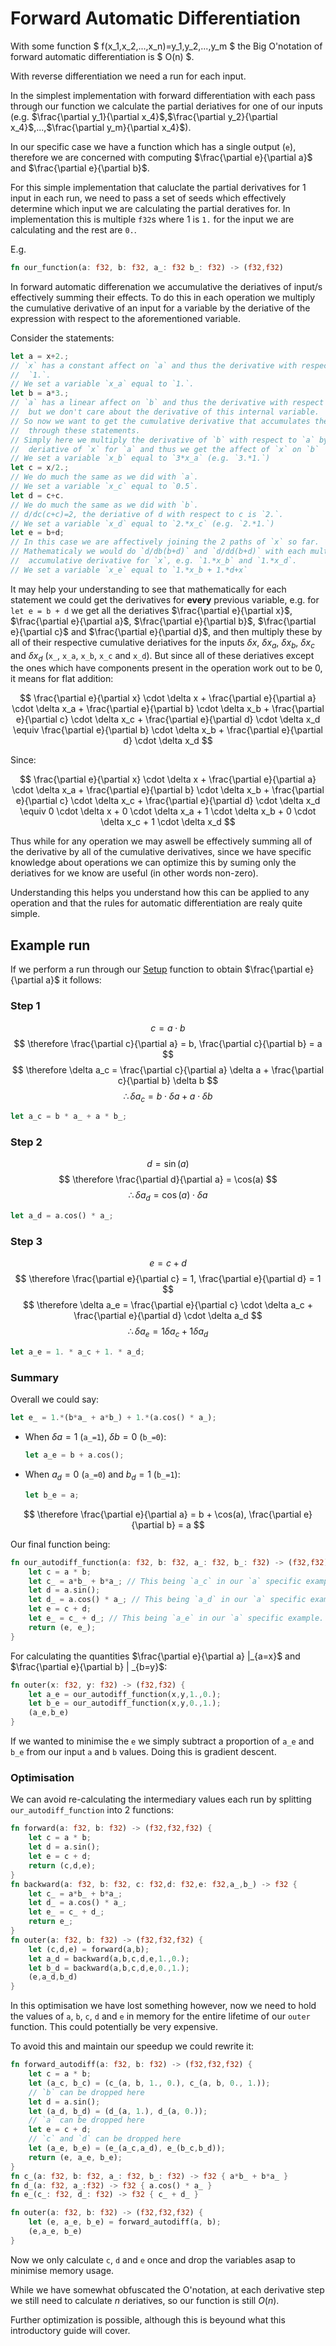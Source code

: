 <link rel="stylesheet" href="https://cdn.jsdelivr.net/npm/katex@0.10.0/dist/katex.min.css" integrity="sha384-9eLZqc9ds8eNjO3TmqPeYcDj8n+Qfa4nuSiGYa6DjLNcv9BtN69ZIulL9+8CqC9Y" crossorigin="anonymous">
<script src="https://cdn.jsdelivr.net/npm/katex@0.10.0/dist/katex.min.js"                  integrity="sha384-K3vbOmF2BtaVai+Qk37uypf7VrgBubhQreNQe9aGsz9lB63dIFiQVlJbr92dw2Lx" crossorigin="anonymous"></script>
<script src="https://cdn.jsdelivr.net/npm/katex@0.10.0/dist/contrib/auto-render.min.js"    integrity="sha384-kmZOZB5ObwgQnS/DuDg6TScgOiWWBiVt0plIRkZCmE6rDZGrEOQeHM5PcHi+nyqe" crossorigin="anonymous"></script>
<script>
    document.addEventListener("DOMContentLoaded", function() {
        renderMathInElement(document.body, {
            delimiters: [
                {left: "$$", right: "$$", display: true},
                {left: "\\(", right: "\\)", display: false},
                {left: "$", right: "$", display: false},
                {left: "\\[", right: "\\]", display: true}
            ]
        });
    });
</script>

# Forward Automatic Differentiation

With some function $ f(x_1,x_2,...,x_n)=y_1,y_2,...,y_m $ the Big O'notation of forward automatic differentiation is $ O(n) $.

With reverse differentiation we need a run for each input.

In the simplest implementation with forward differentiation with each pass through our function we calculate the partial deriatives for one of our inputs (e.g. $\frac{\partial y_1}{\partial x_4}$,$\frac{\partial y_2}{\partial x_4}$,...,$\frac{\partial y_m}{\partial x_4}$).

In our specific case we have a function which has a single output (`e`), therefore we are concerned with computing $\frac{\partial e}{\partial a}$ and $\frac{\partial e}{\partial b}$.

For this simple implementation that caluclate the partial derivatives for 1 input in each run, we need to pass a set of seeds which effectively determine which input we are calculating the partial deratives for. In implementation this is multiple `f32`s where 1 is `1.` for the input we are calculating and the rest are `0.`.

E.g.

```rust
fn our_function(a: f32, b: f32, a_: f32 b_: f32) -> (f32,f32)
```

In forward automatic differenation we accumulative the deriatives of input/s effectively summing their effects. To do this in each operation we multiply the cumulative derivative of an input for a variable by the deriative of the expression with respect to the aforementioned variable.

Consider the statements:

```rust
let a = x+2.;
// `x` has a constant affect on `a` and thus the derivative with respect to `x` is 
//  `1.`.
// We set a variable `x_a` equal to `1.`.
let b = a*3.;
// `a` has a linear affect on `b` and thus the derivative with respect to `a` is `3.`, 
//  but we don't care about the derivative of this internal variable.
// So now we want to get the cumulative derivative that accumulates the affects of `x` 
//  through these statements.
// Simply here we multiply the derivative of `b` with respect to `a` by the cumualtive 
//  deriative of `x` for `a` and thus we get the affect of `x` on `b`  (`db/dx`).
// We set a variable `x_b` equal to `3*x_a` (e.g. `3.*1.`) 
let c = x/2.;
// We do much the same as we did with `a`.
// We set a variable `x_c` equal to `0.5`.
let d = c+c.
// We do much the same as we did with `b`.
// d/dc(c+c)=2, the deriative of d with respect to c is `2.`.
// We set a variable `x_d` equal to `2.*x_c` (e.g. `2.*1.`)
let e = b+d;
// In this case we are affectively joining the 2 paths of `x` so far.
// Mathematicaly we would do `d/db(b+d)` and `d/dd(b+d)` with each multiplying the respective 
//  accumulative derivative for `x`, e.g. `1.*x_b` and `1.*x_d`.
// We set a variable `x_e` equal to `1.*x_b + 1.*d+x`
```

It may help your understanding to see that mathematically for each statement we could get the derivatives for **every** previous variable, e.g. for `let e = b + d` we get all the deriatives $\frac{\partial e}{\partial x}$, $\frac{\partial e}{\partial a}$, $\frac{\partial e}{\partial b}$, $\frac{\partial e}{\partial c}$ and $\frac{\partial e}{\partial d}$, and then multiply these by all of their respective cumulative deriatives for the inputs $\delta x$, $\delta x_a$, $\delta x_b$, $\delta x_c$ and $\delta x_d$ (`x_`, `x_a`, `x_b`, `x_c` and `x_d`). But since all of these deriatives except the ones which have components present in the operation work out to be 0, it means for flat addition:

$$ \frac{\partial e}{\partial x} \cdot \delta x + \frac{\partial e}{\partial a} \cdot \delta x_a + \frac{\partial e}{\partial b} \cdot \delta x_b + \frac{\partial e}{\partial c} \cdot \delta x_c + \frac{\partial e}{\partial d} \cdot \delta x_d \equiv \frac{\partial e}{\partial b} \cdot \delta x_b + \frac{\partial e}{\partial d} \cdot \delta x_d $$

Since:

$$ \frac{\partial e}{\partial x} \cdot \delta x + \frac{\partial e}{\partial a} \cdot \delta x_a + \frac{\partial e}{\partial b} \cdot \delta x_b + \frac{\partial e}{\partial c} \cdot \delta x_c + \frac{\partial e}{\partial d} \cdot \delta x_d \equiv 0 \cdot \delta x + 0 \cdot \delta x_a + 1 \cdot \delta x_b + 0 \cdot \delta x_c + 1 \cdot \delta x_d $$

Thus while for any operation we may aswell be effectively summing all of the derivative by all of the cumulative derivatives, since we have specific knowledge about operations we can optimize this by suming only the deriatives for we know are useful (in other words non-zero).

Understanding this helps you understand how this can be applied to any operation and that the rules for automatic differentiation are realy quite simple.


## Example run

If we perform a run through our [Setup](./chapter_0.md) function to obtain $\frac{\partial e}{\partial a}$ it follows:

### Step 1

$$ c = a \cdot b $$
$$ \therefore \frac{\partial c}{\partial a} = b, \frac{\partial c}{\partial b} = a $$
$$ \therefore \delta a_c = \frac{\partial c}{\partial a} \delta a + \frac{\partial c}{\partial b} \delta b $$
$$ \therefore \delta a_c = b \cdot \delta a + a \cdot \delta b $$

```rust
let a_c = b * a_ + a * b_;
```

### Step 2

$$ d = \sin(a) $$
$$ \therefore \frac{\partial d}{\partial a} = \cos(a) $$
$$ \therefore \delta a_d = \cos(a) \cdot \delta a $$

```rust
let a_d = a.cos() * a_;
```

### Step 3

$$ e = c + d $$
$$ \therefore \frac{\partial e}{\partial c} = 1, \frac{\partial e}{\partial d} = 1 $$
$$ \therefore \delta a_e = \frac{\partial e}{\partial c} \cdot \delta a_c + \frac{\partial e}{\partial d} \cdot \delta a_d $$
$$ \therefore \delta a_e = 1 \delta a_c + 1 \delta a_d $$

```rust
let a_e = 1. * a_c + 1. * a_d;
```

### Summary

Overall we could say:

```rust
let e_ = 1.*(b*a_ + a*b_) + 1.*(a.cos() * a_);
```

- When $\delta a=1$ (`a_=1`), $\delta b=0$ (`b_=0`):

  ```rust
  let a_e = b + a.cos();
  ```

- When $a_d=0$ (`a_=0`) and $b_d=1$ (`b_=1`):

  ```rust
  let b_e = a;
  ```

$$ \therefore \frac{\partial e}{\partial a} = b + \cos(a), \frac{\partial e}{\partial b} = a $$

Our final function being:
```rust
fn our_autodiff_function(a: f32, b: f32, a_: f32, b_: f32) -> (f32,f32) {
    let c = a * b;
    let c_ = a*b_ + b*a_; // This being `a_c` in our `a` specific example.
    let d = a.sin();
    let d_ = a.cos() * a_; // This being `a_d` in our `a` specific example.
    let e = c + d;
    let e_ = c_ + d_; // This being `a_e` in our `a` specific example.
    return (e, e_);
}
```

For calculating the quantities $\frac{\partial e}{\partial a} |_{a=x}$ and $\frac{\partial e}{\partial b} | _{b=y}$:
```rust
fn outer(x: f32, y: f32) -> (f32,f32) {
    let a_e = our_autodiff_function(x,y,1.,0.);
    let b_e = our_autodiff_function(x,y,0.,1.);
    (a_e,b_e)
}
```

If we wanted to minimise the `e` we simply subtract a proportion of `a_e` and `b_e` from our input `a` and `b` values. Doing this is gradient descent.

### Optimisation

We can avoid re-calculating the intermediary values each run by splitting `our_autodiff_function` into 2 functions:

```rust
fn forward(a: f32, b: f32) -> (f32,f32,f32) {
    let c = a * b;
    let d = a.sin();
    let e = c + d;
    return (c,d,e);
}
fn backward(a: f32, b: f32, c: f32,d: f32,e: f32,a_,b_) -> f32 {
    let c_ = a*b_ + b*a_;
    let d_ = a.cos() * a_;
    let e_ = c_ + d_;
    return e_;
}
fn outer(a: f32, b: f32) -> (f32,f32,f32) {
    let (c,d,e) = forward(a,b);
    let a_d = backward(a,b,c,d,e,1.,0.);
    let b_d = backward(a,b,c,d,e,0.,1.);
    (e,a_d,b_d)
}
```

In this optimisation we have lost something however, now we need to hold the values of `a`, `b`, `c`, `d` and `e` in memory for the entire lifetime of our `outer` function. This could potentially be very expensive.

To avoid this and maintain our speedup we could rewrite it:

```rust
fn forward_autodiff(a: f32, b: f32) -> (f32,f32,f32) {
    let c = a * b;
    let (a_c, b_c) = (c_(a, b, 1., 0.), c_(a, b, 0., 1.));
    // `b` can be dropped here
    let d = a.sin();
    let (a_d, b_d) = (d_(a, 1.), d_(a, 0.));
    // `a` can be dropped here
    let e = c + d;
    // `c` and `d` can be dropped here
    let (a_e, b_e) = (e_(a_c,a_d), e_(b_c,b_d));
    return (e, a_e, b_e);
}
fn c_(a: f32, b: f32, a_: f32, b_: f32) -> f32 { a*b_ + b*a_ }
fn d_(a: f32, a_:f32) -> f32 { a.cos() * a_ }
fn e_(c_: f32, d_: f32) -> f32 { c_ + d_ }

fn outer(a: f32, b: f32) -> (f32,f32,f32) {
    let (e, a_e, b_e) = forward_autodiff(a, b);
    (e,a_e, b_e)
}
```
Now we only calculate `c`, `d` and `e` once and drop the variables asap to minimise memory usage.

While we have somewhat obfuscated the O'notation, at each derivative step we still need to calculate $n$ deriatives, so our function is still $O(n)$.

Further optimization is possible, although this is beyound what this introductory guide will cover.